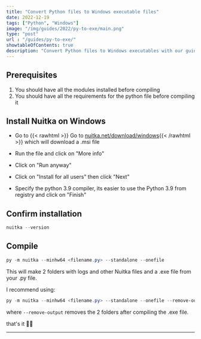 ```yaml
---
title: "Convert Python files to Windows executable files"
date: 2022-12-19
tags: ["Python", "Windows"]
image: "/img/guides/2022/py-to-exe/main.png"
type: "post"
url : "/guides/py-to-exe/"
showtableOfContents: true
description: "Convert Python files to Windows executables with our guide. Follow our step-by-step instructions to create standalone applications for easy distribution."
---
```


## Prerequisites
1. You should have all the modules installed before compiling
2. You should have all the requirements for the python file before compiling it

## Install Nuitka on Windows
- Go to {{< rawhtml >}} Go to <a href="https://nuitka.net/releases/Nuitka-6.1.177.win-amd64.py39.msi" target="_blank" rel="noopener noreferrer">nuitka.net/download/windows</a>{{< /rawhtml >}} which will download a .msi file 

- Run the file and click on "More info" 

- Click on "Run anyway"

- Click on "Install for all users" then click "Next" 

- Specify the python 3.9 compiler, its easier to use the Python 3.9 from registry and click on "Finish"

## Confirm installation 
```powershell
nuitka --version
```
## Compile 

```powershell
py -m nuitka --minhw64 <filename.py> --standalone --onefile
```
This will make 2 folders with logs and other Nuitka files and a .exe file from your .py file.

I recommend using: 
```powershell
py -m nuitka --minhw64 <filename.py> --standalone --onefile --remove-output
```

where ```--remove-output``` removes the 2 folders after compiling the .exe file.

that's it ✌🏽

-------------------------------------------------------------
  